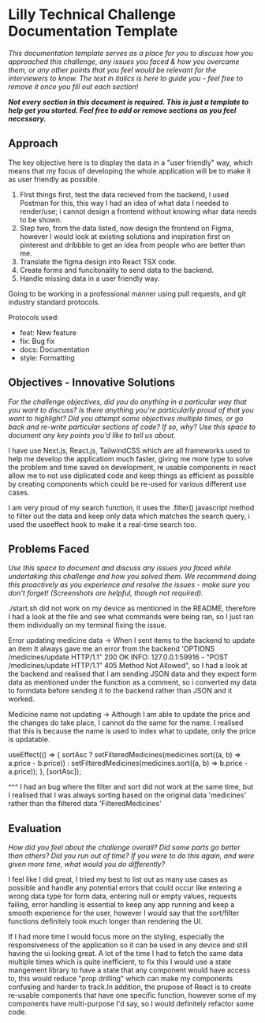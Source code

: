 # Lilly Technical Challenge Documentation Template

_This documentation template serves as a place for you to discuss how you approached this challenge, any issues you faced & how you overcame them, or any other points that you feel would be relevant for the interviewers to know. The text in italics is here to guide you - feel free to remove it once you fill out each section!_

**_Not every section in this document is required. This is just a template to help get you started. Feel free to add or remove sections as you feel necessary._**

## Approach

The key objective here is to display the data in a "user friendly" way, which means that my focus of developing the whole application will be to make it as user friendly as possible.

1. FIrst things first, test the data recieved from the backend, I used Postman for this, this way I had an idea of what data I needed to render/use; i cannot design a frontend without knowing whar data needs to be shown.
2. Step two, from the data listed, now design the frontend on Figma, however I would look at existing solutions and inspiration first on pinterest and dribbble to get an idea from people who are better than me.
3. Translate the figma design into React TSX code.
4. Create forms and funcitonality to send data to the backend.
5. Handle missing data in a user friendly way.

Going to be working in a professional manner using pull requests, and git industry standard protocols.

Protocols used:

- feat: New feature
- fix: Bug fix
- docs: Documentation
- style: Formatting

## Objectives - Innovative Solutions

_For the challenge objectives, did you do anything in a particular way that you want to discuss? Is there anything you're particularly proud of that you want to highlight? Did you attempt some objectives multiple times, or go back and re-write particular sections of code? If so, why? Use this space to document any key points you'd like to tell us about._

I have use Next.js, React.js, TailwindCSS which are all frameworks used to help me develop the applicatiom much faster, giving me more type to solve the problem and time saved on development, re usable components in react allow me to not use diplicated code and keep things as efficient as possible by creating components which could be re-used for various different use cases.

I am very proud of my search function, it uses the .filter() javascript method to filter out the data and keep only data which matches the search query, i used the useeffect hook to make it a real-time search too.

## Problems Faced

_Use this space to document and discuss any issues you faced while undertaking this challenge and how you solved them. We recommend doing this proactively as you experience and resolve the issues - make sure you don't forget! (Screenshots are helpful, though not required)_.

./start.sh did not work on my device as mentioned in the README, therefore I had a look at the file and see what commands were being ran, so I just ran them individually on my terminal fixing the issue.

Error updating medicine data -> When I sent items to the backend to update an item It always gave me an error from the backend 'OPTIONS /medicines/update HTTP/1.1" 200 OK
INFO: 127.0.0.1:59916 - "POST /medicines/update HTTP/1.1" 405 Method Not Allowed", so I had a look at the backend and realised that I am sending JSON data and they expect form data as mentioned under the function as a comment, so i converted my data to formdata before sending it to the backend rather than JSON and it worked.

Medicine name not updating -> Although I am able to update the price and the changes do take place, I cannot do the same for the name. I realised that this is because the name is used to index what to update, only the price is updatable.

useEffect(() => {
sortAsc
? setFilteredMedicines(medicines.sort((a, b) => a.price - b.price))
: setFilteredMedicines(medicines.sort((a, b) => b.price - a.price));
}, [sortAsc]);

^^^ I had an bug where the filter and sort did not work at the same time, but I realised that I was always sorting based on the original data 'medicines' rather than the filtered data 'FilteredMedicines'

## Evaluation

_How did you feel about the challenge overall? Did some parts go better than others? Did you run out of time? If you were to do this again, and were given more time, what would you do differently?_

I feel like I did great, I tried my best to list out as many use cases as possible and handle any potential errors that could occur like entering a wrong data type for form data, entering null or empty values, requests failing, error handling is essential to keep any app running and keep a smooth experience for the user, however I would say that the sort/filter functions definitely took much longer than rendering the UI.

If I had more time I would focus more on the styling, especially the responsiveness of the application so it can be used in any device and still having the ui looking great. A lot of the time I had to fetch the same data multiple times which is quite inefficient, to fix this I would use a state mangement library to have a state that any component would have access to, this would reduce "prop drilling" which can make my components confusing and harder to track.In addition, the prupose of React is to create re-usable components that have one specific function, however some of my components have multi-purpose I'd say, so I would definitely refactor some code.
